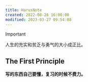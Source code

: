 ```yaml
---
title: HarusNote
created: 2022-08-26 16:00:00
modified: 2023-03-27 09:54:08
---
```


> [!important]
> 人生的充实和贫乏与勇气的大小成正比。

## The First Principle

**写的东西自己要懂，复习的时候不费力。**
